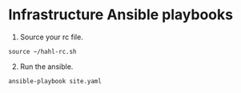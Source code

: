 # Infrastructure Ansible playbooks

1. Source your rc file.
```
source ~/hahl-rc.sh
```

2. Run the ansible.
```
ansible-playbook site.yaml
```


